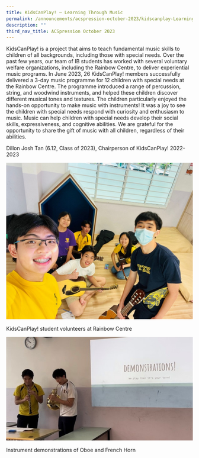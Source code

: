 ```yaml
---
title: KidsCanPlay! – Learning Through Music
permalink: /announcements/acspression-october-2023/kidscanplay-Learning-through-music/
description: ""
third_nav_title: ACSpression October 2023
---
```


KidsCanPlay! is a project that aims to teach fundamental music skills to children of all backgrounds, including those with special needs. Over the past few years, our team of IB students has worked with several voluntary welfare organizations, including the Rainbow Centre, to deliver experiential music programs.
In June 2023, 26 KidsCanPlay! members successfully delivered a 3-day music programme for 12 children with special needs at the Rainbow Centre. The programme introduced a range of percussion, string, and woodwind instruments, and helped these children discover different musical tones and textures. The children particularly enjoyed the hands-on opportunity to make music with instruments!
It was a joy to see the children with special needs respond with curiosity and enthusiasm to music. Music can help children with special needs develop their social skills, expressiveness, and cognitive abilities. We are grateful for the opportunity to share the gift of music with all children, regardless of their abilities.

<p>Dillon Josh Tan (6.12, Class of 2023), Chairperson of KidsCanPlay! 2022-2023</p>

![](/images/ACSpression/October%202023/KidsCanPlay_student_volunteers_at_Rainbow_Centre.jpg)

<p>KidsCanPlay! student volunteers at Rainbow Centre</p>

![](/images/ACSpression/October%202023/Instrument_demonstrations_of_Oboe_and_French_Horn.jpg)

<p>Instrument demonstrations of Oboe and French Horn</p>
